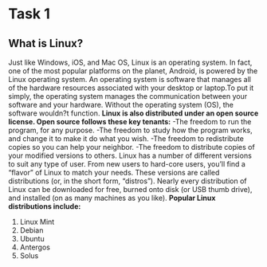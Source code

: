 # Task 1
## What is Linux?
Just like Windows, iOS, and Mac OS, Linux is an operating system. In fact, one of the most popular platforms on the planet, Android, is powered by the Linux operating system. An operating system is software that manages all of the hardware resources associated with your desktop or laptop.To put it simply, the operating system manages the communication between your software and your hardware. Without the operating system (OS), the software wouldn?t function.
**Linux is also distributed under an open source license. Open source follows these key tenants:**
-The freedom to run the program, for any purpose.
-The freedom to study how the program works, and change it to make it do what you wish.
-The freedom to redistribute copies so you can help your neighbor.
-The freedom to distribute copies of your modified versions to others.
Linux has a number of different versions to suit any type of user. From new users to hard-core users, you’ll find a “flavor” of Linux to match your needs. These versions are called distributions (or, in the short form, “distros”). Nearly every distribution of Linux can be downloaded for free, burned onto disk (or USB thumb drive), and installed (on as many machines as you like).
**Popular Linux distributions include:**
1. Linux Mint
2. Debian
3. Ubuntu
4. Antergos
5. Solus
